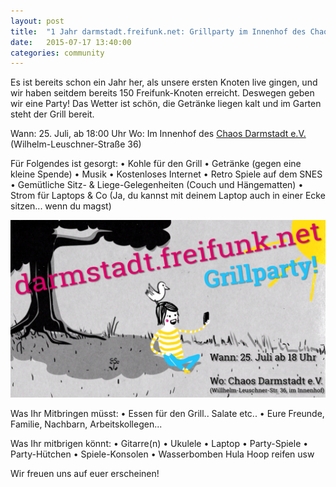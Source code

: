 ```yaml
---
layout: post
title:  "1 Jahr darmstadt.freifunk.net: Grillparty im Innenhof des Chaos Darmstadt e.V."
date:   2015-07-17 13:40:00
categories: community
---
```


Es ist bereits schon ein Jahr her, als unsere ersten Knoten live gingen, und wir haben seitdem bereits 150 Freifunk-Knoten erreicht. 
Deswegen geben wir eine Party! Das Wetter ist schön, die Getränke liegen kalt und im Garten steht der Grill bereit.

Wann: 25. Juli, ab 18:00 Uhr
Wo: Im Innenhof des [Chaos Darmstadt e.V.](https://chaos-darmstadt.de/) (Wilhelm-Leuschner-Straße 36)

<!--*-->

Für Folgendes ist gesorgt:
• Kohle für den Grill 
• Getränke (gegen eine kleine Spende)
• Musik 
• Kostenloses Internet 
• Retro Spiele auf dem SNES
• Gemütliche Sitz- & Liege-Gelegenheiten (Couch und Hängematten)
• Strom für Laptops & Co (Ja, du kannst mit deinem Laptop auch in einer Ecke sitzen... wenn du magst) 

![darmstadt.freifunk.net Grillparty am 25.07.15](/images/posts/2015-07-17-grillparty.png "It's party time!")

Was Ihr Mitbringen müsst:
• Essen für den Grill.. Salate etc..
• Eure Freunde, Familie, Nachbarn, Arbeitskollegen...

Was Ihr mitbrigen könnt:
• Gitarre(n)
• Ukulele 
• Laptop
• Party-Spiele
• Party-Hütchen
• Spiele-Konsolen 
• Wasserbomben
Hula Hoop reifen
usw 

Wir freuen uns auf euer erscheinen!

